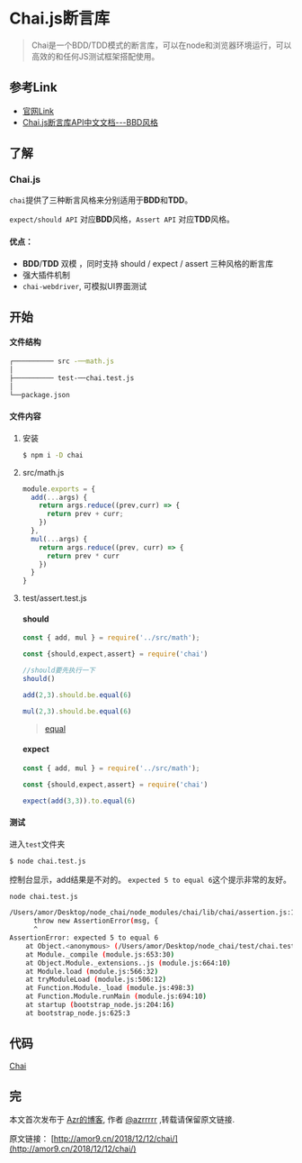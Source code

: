 # Chai.js断言库

> Chai是一个BDD/TDD模式的断言库，可以在node和浏览器环境运行，可以高效的和任何JS测试框架搭配使用。

## 参考Link

- [官网Link](https://www.chaijs.com/)
- [Chai.js断言库API中文文档---BBD风格](https://www.jianshu.com/p/f200a75a15d2)

##  了解

### Chai.js

`chai`提供了三种断言风格来分别适用于**BDD**和**TDD**。

`expect/should API` 对应**BDD**风格，`Assert API` 对应**TDD**风格。

#### 优点：

- **BDD**/**TDD** 双模 ，同时支持 should / expect / assert 三种风格的断言库
- 强大插件机制
- `chai-webdriver`, 可模拟UI界面测试

## 开始

#### 文件结构

```bash
┌────────── src -──math.js
│            
├────────── test-──chai.test.js
│             
└──package.json
```

#### 文件内容

1. 安装

   ```bash
   $ npm i -D chai
   ```

2. src/math.js

   ```javascript
   module.exports = {
     add(...args) {
       return args.reduce((prev,curr) => {
         return prev + curr;
       })
     },
     mul(...args) {
       return args.reduce((prev, curr) => {
         return prev * curr
       })
     }
   }
   ```

3. test/assert.test.js

   #### should

   ```javascript
   const { add, mul } = require('../src/math');
   
   const {should,expect,assert} = require('chai')
   
   //should要先执行一下
   should()
   
   add(2,3).should.be.equal(6)
   
   mul(2,3).should.be.equal(6)
   ```

   > [equal](https://www.chaijs.com/api/bdd/e)

   #### expect

   ```javascript
   const { add, mul } = require('../src/math');
   
   const {should,expect,assert} = require('chai')
   
   expect(add(3,3)).to.equal(6)
   ```

#### 测试

进入`test`文件夹

```bash
$ node chai.test.js
```

控制台显示，add结果是不对的。 `expected 5 to equal 6`这个提示非常的友好。

```bash
node chai.test.js

/Users/amor/Desktop/node_chai/node_modules/chai/lib/chai/assertion.js:141
      throw new AssertionError(msg, {
      ^
AssertionError: expected 5 to equal 6
    at Object.<anonymous> (/Users/amor/Desktop/node_chai/test/chai.test.js:8:20)
    at Module._compile (module.js:653:30)
    at Object.Module._extensions..js (module.js:664:10)
    at Module.load (module.js:566:32)
    at tryModuleLoad (module.js:506:12)
    at Function.Module._load (module.js:498:3)
    at Function.Module.runMain (module.js:694:10)
    at startup (bootstrap_node.js:204:16)
    at bootstrap_node.js:625:3

```

## 代码

[Chai](https://github.com/azrrrrr/azr_Front-end-test/tree/master/node_2_chai)

## 完

本文首次发布于 [Azr的博客](http://amor9.cn), 作者 [@azrrrrr](https://github.com/azrrrrr/) ,转载请保留原文链接.

原文链接： [http://amor9.cn/2018/12/12/chai/](http://amor9.cn/2018/12/12/chai/)

